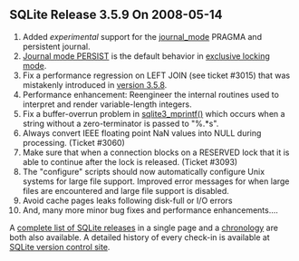 ## SQLite Release 3\.5\.9 On 2008\-05\-14

1. Added *experimental*
 support for the [journal\_mode](../pragma.html#pragma_journal_mode) PRAGMA and persistent journal.
2. [Journal mode PERSIST](../pragma.html#pragma_journal_mode) is the default behavior in
 [exclusive locking mode](../pragma.html#pragma_locking_mode).
3. Fix a performance regression on LEFT JOIN (see ticket \#3015\)
 that was mistakenly introduced in [version 3\.5\.8](../releaselog/3_5_8.html).
4. Performance enhancement: Reengineer the internal routines used
 to interpret and render variable\-length integers.
5. Fix a buffer\-overrun problem in [sqlite3\_mprintf()](../c3ref/mprintf.html) which occurs
 when a string without a zero\-terminator is passed to "%.\*s".
6. Always convert IEEE floating point NaN values into NULL during
 processing. (Ticket \#3060\)
7. Make sure that when a connection blocks on a RESERVED lock that
 it is able to continue after the lock is released. (Ticket \#3093\)
8. The "configure" scripts should now automatically configure Unix
 systems for large file support. Improved error messages for
 when large files are encountered and large file support is disabled.
9. Avoid cache pages leaks following disk\-full or I/O errors
10. And, many more minor bug fixes and performance enhancements....



A [complete list of SQLite releases](../changes.html)
 in a single page and a [chronology](../chronology.html) are both also available.
 A detailed history of every
 check\-in is available at
 [SQLite version control site](https://www.sqlite.org/src/timeline).


